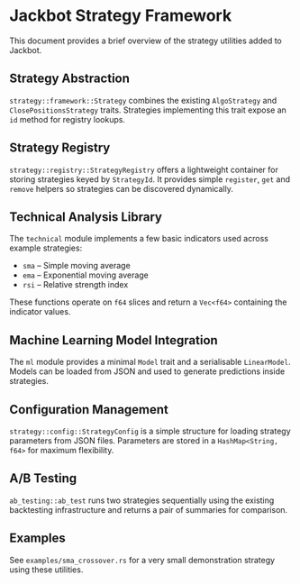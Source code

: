 # Jackbot Strategy Framework

This document provides a brief overview of the strategy utilities added to Jackbot.

## Strategy Abstraction

`strategy::framework::Strategy` combines the existing `AlgoStrategy` and
`ClosePositionsStrategy` traits. Strategies implementing this trait expose an
`id` method for registry lookups.

## Strategy Registry

`strategy::registry::StrategyRegistry` offers a lightweight container for
storing strategies keyed by `StrategyId`. It provides simple `register`, `get`
and `remove` helpers so strategies can be discovered dynamically.

## Technical Analysis Library

The `technical` module implements a few basic indicators used across example
strategies:

- `sma` – Simple moving average
- `ema` – Exponential moving average
- `rsi` – Relative strength index

These functions operate on `f64` slices and return a `Vec<f64>` containing the
indicator values.

## Machine Learning Model Integration

The `ml` module provides a minimal `Model` trait and a serialisable
`LinearModel`. Models can be loaded from JSON and used to generate predictions
inside strategies.

## Configuration Management

`strategy::config::StrategyConfig` is a simple structure for loading strategy
parameters from JSON files. Parameters are stored in a `HashMap<String, f64>`
for maximum flexibility.

## A/B Testing

`ab_testing::ab_test` runs two strategies sequentially using the existing
backtesting infrastructure and returns a pair of summaries for comparison.

## Examples

See `examples/sma_crossover.rs` for a very small demonstration strategy using
these utilities.
